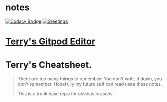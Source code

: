 # notes
[![Codacy Badge](https://app.codacy.com/project/badge/Grade/03049fab007a4e098dc046095b4f5928)](https://www.codacy.com/gh/retry51776/notes/dashboard?utm_source=github.com&amp;utm_medium=referral&amp;utm_content=retry51776/notes&amp;utm_campaign=Badge_Grade)
[![Greetings](https://github.com/retry51776/notes/actions/workflows/greetings.yml/badge.svg)](https://github.com/retry51776/notes/actions/workflows/greetings.yml)

# [Terry's Gitpod Editor](https://moccasin-llama-svcx7ihw.ws-us18.gitpod.io/)

# Terry's Cheatsheet.

> There are too many things to remember! You don't write it down, you don't remember. Hopefully my future self can read uses these notes.
> 
> This is a trunk base repo for obvious reasons!


